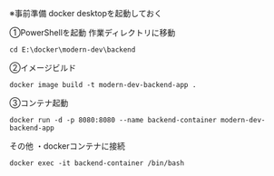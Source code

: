 ※事前準備
docker desktopを起動しておく

①PowerShellを起動
作業ディレクトリに移動

```cd E:\docker\modern-dev\backend```

②イメージビルド

```docker image build -t modern-dev-backend-app .```

③コンテナ起動

```docker run -d -p 8080:8080 --name backend-container modern-dev-backend-app```

その他
・dockerコンテナに接続

```docker exec -it backend-container /bin/bash```
